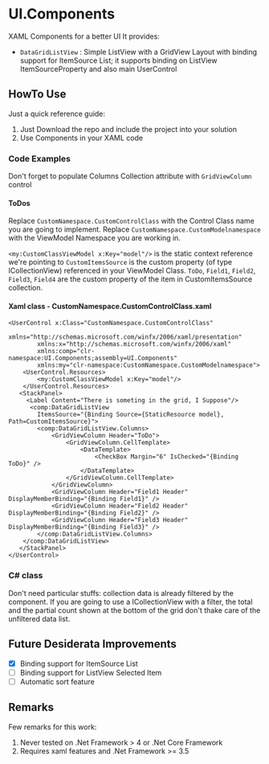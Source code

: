 # UI.Components
XAML Components for a better UI
It provides:
* `DataGridListView` : Simple ListView with a GridView Layout with binding support for ItemSource List; it supports binding on ListView ItemSourceProperty and also main UserControl

## HowTo Use
Just a quick reference guide:
1. Just Download the repo and include the project into your solution
2. Use Components in your XAML code

### Code Examples
Don't forget to populate Columns Collection attribute with `GridViewColumn` control

#### ToDos
Replace `CustomNamespace.CustomControlClass` with the Control Class name you are going to implement.
Replace `CustomNamespace.CustomModelnamespace` with the ViewModel Namespace you are working in.

`<my:CustomClassViewModel x:Key="model"/>` is the static context reference we're pointing to
`CustomItemsSource` is the custom property (of type ICollectionView) referenced in your ViewModel Class.
`ToDo`, `Field1`, `Field2`, `Field3`, `Field4`  are the custom property of the item in CustomItemsSource collection.

#### Xaml class - CustomNamespace.CustomControlClass.xaml
```
<UserControl x:Class="CustomNamespace.CustomControlClass"
        xmlns="http://schemas.microsoft.com/winfx/2006/xaml/presentation"
        xmlns:x="http://schemas.microsoft.com/winfx/2006/xaml"        
        xmlns:comp="clr-namespace:UI.Components;assembly=UI.Components"
        xmlns:my="clr-namespace:CustomNamespace.CustomModelnamespace">
    <UserControl.Resources>
        <my:CustomClassViewModel x:Key="model"/>
    </UserControl.Resources>
   <StackPanel>
     <Label Content="There is someting in the grid, I Suppose"/>
      <comp:DataGridListView
        ItemsSource="{Binding Source={StaticResource model}, Path=CustomItemsSource}">
        <comp:DataGridListView.Columns>
            <GridViewColumn Header="ToDo">
                <GridViewColumn.CellTemplate>
                    <DataTemplate>
                        <CheckBox Margin="6" IsChecked="{Binding ToDo}" />
                    </DataTemplate>
                </GridViewColumn.CellTemplate>
            </GridViewColumn>
            <GridViewColumn Header="Field1 Header"  DisplayMemberBinding="{Binding Field1}" />
            <GridViewColumn Header="Field2 Header"  DisplayMemberBinding="{Binding Field2}" />
            <GridViewColumn Header="Field3 Header"  DisplayMemberBinding="{Binding Field3}" />
        </comp:DataGridListView.Columns>
    </comp:DataGridListView>
   </StackPanel>
</UserControl> 
```

### C# class
Don't need particular stuffs: collection data is already filtered by the component.
If you are going to use a ICollectionView with a filter, the total and the partial count shown at the bottom of the grid don't thake care of the unfiltered data list.

## Future Desiderata Improvements
- [x] Binding support for ItemSource List
- [ ] Binding support for ListView Selected Item
- [ ] Automatic sort feature

## Remarks
Few remarks for this work:
1. Never tested on .Net Framework > 4 or .Net Core Framework
2. Requires xaml features and .Net Framework >= 3.5
